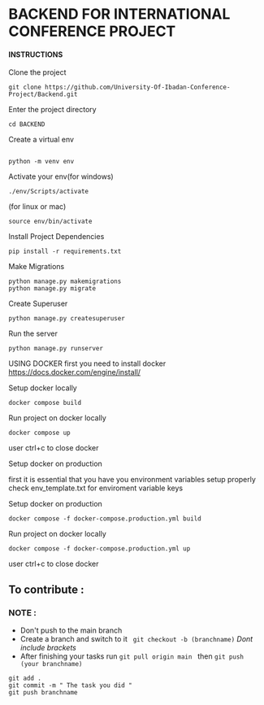 # BACKEND FOR INTERNATIONAL CONFERENCE PROJECT

#### INSTRUCTIONS

Clone the project 
```
git clone https://github.com/University-Of-Ibadan-Conference-Project/Backend.git
```

Enter the project directory 

```
cd BACKEND
```

Create a virtual env

```

python -m venv env 
```

Activate your env(for windows)

```
./env/Scripts/activate 	 
```
(for linux or mac)

```
source env/bin/activate 
``` 

Install Project Dependencies

```
pip install -r requirements.txt
```

Make Migrations

```
python manage.py makemigrations
python manage.py migrate
```


Create Superuser

```
python manage.py createsuperuser
```

Run the server

```
python manage.py runserver
```

USING DOCKER
first you need to install docker https://docs.docker.com/engine/install/

Setup docker locally
```
docker compose build
```

Run project on docker locally
```
docker compose up
```
user ctrl+c to close docker

Setup docker on production

first it is essential that you have you environment variables setup properly check env_template.txt for enviroment variable keys

Setup docker on production
```
docker compose -f docker-compose.production.yml build
```

Run project on docker locally
```
docker compose -f docker-compose.production.yml up
```
user ctrl+c to close docker

 
## To contribute :

### NOTE :

- Don't push to the main branch
- Create a branch and switch to it ` git checkout -b (branchname)` *Dont include brackets*
- After finishing your tasks run `git pull origin main ` then `git push (your branchname)`

```
git add .
git commit -m " The task you did "
git push branchname 

```
